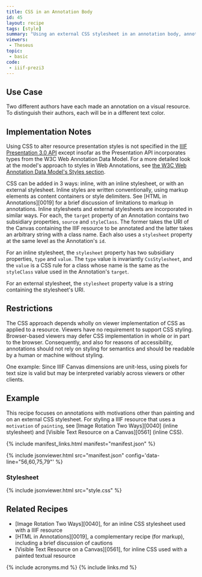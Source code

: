 ```yaml
---
title: CSS in an Annotation Body
id: 45
layout: recipe
tags: [style]
summary: "Using an external CSS stylesheet in an annotation body, annotations can be styled in limited ways"
viewers:
 - Theseus
topic:
 - basic
code:
 - iiif-prezi3
---
```


## Use Case

Two different authors have each made an annotation on a visual resource. To distinguish their authors, each will be in a different text color.

## Implementation Notes

Using CSS to alter resource presentation styles is not specified in the [IIIF Presentation 3.0 API](https://iiif.io/api/presentation/3.0/) except insofar as the Presentation API incorporates types from the W3C Web Annotation Data Model. For a more detailed look at the model's approach to styles in Web Annotations, see [the W3C Web Annotation Data Model's Styles section](https://www.w3.org/TR/annotation-model/#styles).

CSS can be added in 3 ways: inline, with an inline stylesheet, or with an external stylesheet. Inline styles are written conventionally, using markup elements as content containers or style delimiters. See [HTML in Annotations][0019] for a brief discussion of limitations to markup in annotations. Inline stylesheets and external stylesheets are incorporated in similar ways. For each, the `target` property of an Annotation contains two subsidiary properties, `source` and `styleClass`. The former takes the URI of the Canvas containing the IIIF resource to be annotated and the latter takes an arbitrary string with a class name. Each also uses a `stylesheet` property at the same level as the Annotation's `id`.

For an inline stylesheet, the `stylesheet` property has two subsidiary properties, `type` and `value`. The `type` value is invariantly `CssStylesheet`, and the `value` is a CSS rule for a class whose name is the same as the `styleClass` value used in the Annotation's `target`.

For an external stylesheet, the `stylesheet` property value is a string containing the stylesheet's URI.

## Restrictions

The CSS approach depends wholly on viewer implementation of CSS as applied to a resource. Viewers have no requirement to support CSS styling. Browser-based viewers may defer CSS implementation in whole or in part to the browser. Consequently, and also for reasons of accessibility, annotations should not rely on styling for semantics and should be readable by a human or machine without styling.

One example: Since IIIF Canvas dimensions are unit-less, using pixels for text size is valid but may be interpreted variably across viewers or other clients.

## Example

This recipe focuses on annotations with motivations other than painting and on an external CSS stylesheet. For styling a IIIF resource that uses a `motivation` of `painting`, see [Image Rotation Two Ways][0040] (inline stylesheet) and [Visible Text Resource on a Canvas][0561] (inline CSS).

{% include manifest_links.html manifest="manifest.json" %}

{% include jsonviewer.html src="manifest.json" config='data-line="56,60,75,79"' %}

### Stylesheet
{% include jsonviewer.html src="style.css" %}

## Related Recipes

* [Image Rotation Two Ways][0040], for an inline CSS stylesheet used with a IIIF resource
* [HTML in Annotations][0019], a complementary recipe (for markup), including a brief discussion of cautions
* [Visible Text Resource on a Canvas][0561], for inline CSS used with a painted textual resource

{% include acronyms.md %}
{% include links.md %}


